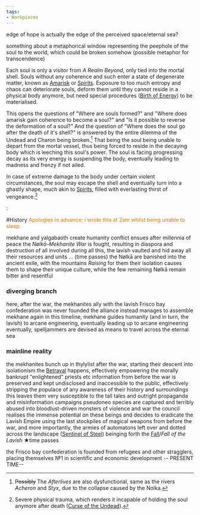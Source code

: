 ```yaml
---
tags:
- Workpieces
---
```


edge of hope is actually the edge of the perceived space/eternal sea?

something about a metaphorical window representing the peephole of the soul to the world, which could be broken somehow (possible metaphor for transcendence)

Each soul is only a visitor from *A Realm Beyond*, only tied into the mortal shell.
Souls without any coherence and such enter a state of degenerate matter, known as [Amarisk](..\..\Overviews\Concepts\Magic%20System\Amarisk.md) or [Spirits](..\..\Groupings\Factions\Spirits.md). Exposure to too much entropy and chaos can deteriorate souls, deform them until they cannot reside in a physical body anymore, but need special procedures ([Birth of Energy](..\..\History\Story%20Snippets\Birth%20of%20Energy.md)) to be materialised. 

This opens the questions of "Where are souls formed?" and "Where does amarisk gain coherence to become a soul?" and "Is it possible to reverse the deformation of a soul?"
And the question of "Where does the soul go after the death of it's shell?" is answered by the entire dilemma of the Undead and Charon being broken.[^2]
That being the soul being unable to depart from the mortal vessel, thus being forced to reside in the decaying body which is leeching this soul's power. 
The soul is facing progressing decay as its very energy is suspending the body, eventually leading to madness and frenzy if not ailed. 

In case of extreme damage to the body under certain violent circumstances, the soul may escape the shell and eventually turn into a ghastly shape, much akin to [Spirits](..\..\Groupings\Factions\Spirits.md), filled with everlasting thirst of vengeance.[^1]

[^1]: Severe physical trauma, which renders it incapable of holding the soul anymore after death ([Curse of the Undead](..\..\Overviews\Concepts\Curse%20of%20the%20Undead.md)).
    

[^2]: ~~Possibly~~ The *Afterlives* are also dysfunctional, same as the rivers *Acheron* and *Styx*, due to the collapse caused by the Nolka. 

:

\#History
<font color="#de7802">Apologies in advance; i wrote this at 2am whilst being unable to sleep. </font>

mekhane and yalgabaoth create humanity
conflict ensues after millennia of peace 
the *Nølkā-Mekhanite War* is fought, resulting in diaspora and destruction of all involved
during all this, the lavish vaulted and hid away all their resources and units 
... (time passes)
the Nølkā are banished into the ancient exile, with the mountains *Raising* for them
their isolation causes them to shape their unique culture, while the few remaining Nølkā remain bitter and resentful 

### diverging branch

here, after the war, the mekhanites ally with the lavish
Frisco bay confederation was never founded
the alliance instead manages to assemble mekhane again 
in this timeline, mekhane guides humanity (and in turn, the lavish) to arcane engineering, eventually leading up to arcane engineering 
eventually, spelljammers are devised as means to travel across the eternal sea 

### mainline reality

the mekhanites bunch up in thylylist after the war, starting their descent into isolationism
the [Betrayal](..\..\History\Incidents%20and%20Events\Betrayal.md) happens, effectively empowering the morally bankrupt "enlightened" priests etc
information from before the war is preserved and kept undisclosed and inaccessible to the public, effectively stripping the populace of any awareness of their history and surroundings
this leaves them very susceptible to the tall tales and outright propaganda and misinformation campaigns 
pseudoneo species are captured and terribly abused into bloodlust-driven monsters of violence and war
the council realises the immense potential on these beings and decides to eradicate the Lavish Empire using the last stockpiles of magical weapons from before the war, and more importantly, the armies of automatons left over and dotted across the landscape ([Sentinel of Steel](..\..\Realms\Utuw%20System\Schi\Servilia\Regions\Long%20Savannah\Sentinel%20of%20Steel.md))
beinging forth the [Fall](..\..\History\Eras\The%20Second%20Era\Fall.md)/*Fall of the Lavish*
★time passes

the Frisco bay confederation is founded from refugees and other stragglers, placing themselves №1 in scientific and economic development
-- PRESENT TIME--
